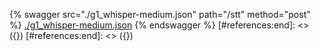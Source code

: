 [#references:start]: <> ({ "template": "openapi" })
[#references:start]: <> ({ "template": "openapi" })
{% swagger src="./g1_whisper-medium.json" path="/stt" method="post" %}
[./g1_whisper-medium.json](./g1_whisper-medium.json)
{% endswagger %}
[#references:end]: <> ({})
[#references:end]: <> ({})